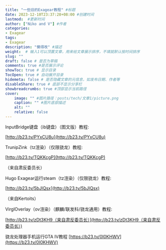 ```yaml
---
title: "一些旧的Exagear教程" #标题
date: 2023-12-10T23:37:28+08:00 #创建时间
lastmod:  #更新时间
author: ["Niko and V"] #作者
categories: 
- Exagear
tags: 
- Exagear
description: "懒得改" #描述
weight:  # 输入1可以顶置文章，用来给文章展示排序，不填就默认按时间排序
slug: ""
draft: false # 是否为草稿
comments: true #是否展示评论
showToc: true # 显示目录
TocOpen: true # 自动展开目录
hidemeta: false # 是否隐藏文章的元信息，如发布日期、作者等
disableShare: true # 底部不显示分享栏
showbreadcrumbs: true #顶部显示当前路径
cover:
    image: "" #图片路径：posts/tech/文章1/picture.png
    caption: "" #图片底部描述
    alt: ""
    relative: false
--- 
```


InputBridge键盘（ib键盘）（图文版）教程:

[http://b23.tv/PYxCU8u](http://b23.tv/PYxCU8u)

TrunipZink（tz渲染）（仅限骁龙）教程:

[http://b23.tv/TQKKcgP](http://b23.tv/TQKKcgP)

（来自肃反委员长）

Hugo Exagear运行steam（tz渲染）（仅限骁龙）教程:

[http://b23.tv/5bJlQsx](http://b23.tv/5bJlQsx)

（来自Kertoits）

VirglOverlay（ov渲染）（麒麟/联发科/骁龙通用）教程:

[http://b23.tv/zDt3KH9（来自肃反委员长）](http://b23.tv/zDt3KH9（来自肃反委员长）)

骁龙处理器手机运行GTA IV教程 [https://b23.tv/0I0KHWV](https://b23.tv/0I0KHWV)